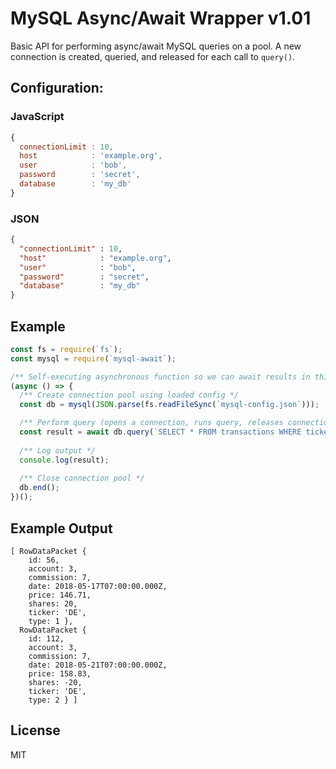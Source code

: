 # MySQL Async/Await Wrapper v1.01

Basic API for performing async/await MySQL queries on a pool.  A new connection is created, queried, and released for each call to `query()`.

## Configuration:

### JavaScript

```javascript
{
  connectionLimit : 10,
  host            : 'example.org',
  user            : 'bob',
  password        : 'secret',
  database        : 'my_db'
}
```

### JSON

```json
{
  "connectionLimit" : 10,
  "host"            : "example.org",
  "user"            : "bob",
  "password"        : "secret",
  "database"        : "my_db"
}
```

## Example

```javascript
const fs = require(`fs`);
const mysql = require(`mysql-await`);

/** Self-executing asynchronous function so we can await results in this example */
(async () => {
  /** Create connection pool using loaded config */
  const db = mysql(JSON.parse(fs.readFileSync(`mysql-config.json`)));

  /** Perform query (opens a connection, runs query, releases connection) */
  const result = await db.query(`SELECT * FROM transactions WHERE ticker = ?`, [`DE`]);
  
  /** Log output */
  console.log(result);
  
  /** Close connection pool */
  db.end();
})();

```

## Example Output 

```console
[ RowDataPacket {
    id: 56,
    account: 3,
    commission: 7,
    date: 2018-05-17T07:00:00.000Z,
    price: 146.71,
    shares: 20,
    ticker: 'DE',
    type: 1 },
  RowDataPacket {
    id: 112,
    account: 3,
    commission: 7,
    date: 2018-05-21T07:00:00.000Z,
    price: 158.83,
    shares: -20,
    ticker: 'DE',
    type: 2 } ]
```
  
## License

MIT
